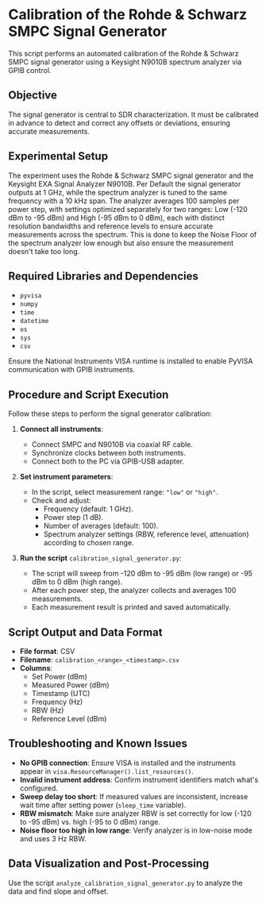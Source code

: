 # Calibration of the Rohde & Schwarz SMPC Signal Generator

This script performs an automated calibration of the Rohde & Schwarz SMPC signal generator using a Keysight N9010B spectrum analyzer via GPIB control.

## Objective
The signal generator is central to SDR characterization. It must be calibrated in advance to detect and correct any offsets or deviations, ensuring accurate measurements.

## Experimental Setup
The experiment uses the Rohde & Schwarz SMPC signal generator and the Keysight EXA Signal Analyzer N9010B.  Per Default the signal generator outputs at 1 GHz, while the spectrum analyzer is tuned to the same frequency with a 10 kHz span. The analyzer averages 100 samples per power step, with settings optimized separately for two ranges: Low (-120 dBm to -95 dBm) and High (-95 dBm to 0 dBm), each with distinct resolution bandwidths and reference levels to ensure accurate measurements across the spectrum. This is done to keep the Noise Floor of the spectrum analyzer low enough but also ensure the measurement doesn't take too long. 

## Required Libraries and Dependencies
- `pyvisa`
- `numpy`
- `time`
- `datetime`
- `os`
- `sys`
- `csv`

Ensure the National Instruments VISA runtime is installed to enable PyVISA communication with GPIB instruments.

## Procedure and Script Execution
Follow these steps to perform the signal generator calibration:

1. **Connect all instruments**:
   - Connect SMPC and N9010B via coaxial RF cable.
   - Synchronize clocks between both instruments.
   - Connect both to the PC via GPIB-USB adapter.

2. **Set instrument parameters**:
   - In the script, select measurement range: `"low"` or `"high"`.
   - Check and adjust:
     - Frequency (default: 1 GHz).
     - Power step (1 dB).
     - Number of averages (default: 100).
     - Spectrum analyzer settings (RBW, reference level, attenuation) according to chosen range.

3. **Run the script** `calibration_signal_generator.py`:
   - The script will sweep from -120 dBm to -95 dBm (low range) or -95 dBm to 0 dBm (high range).
   - After each power step, the analyzer collects and averages 100 measurements.
   - Each measurement result is printed and saved automatically.


## Script Output and Data Format
- **File format**: CSV
- **Filename**: `calibration_<range>_<timestamp>.csv`
- **Columns**:
  - Set Power (dBm)
  - Measured Power (dBm)
  - Timestamp (UTC)
  - Frequency (Hz)
  - RBW (Hz)
  - Reference Level (dBm)

## Troubleshooting and Known Issues
- **No GPIB connection**: Ensure VISA is installed and the instruments appear in `visa.ResourceManager().list_resources()`.
- **Invalid instrument address**: Confirm instrument identifiers match what's configured.
- **Sweep delay too short**: If measured values are inconsistent, increase wait time after setting power (`sleep_time` variable).
- **RBW mismatch**: Make sure analyzer RBW is set correctly for low (-120 to -95 dBm) vs. high (-95 to 0 dBm) range.
- **Noise floor too high in low range**: Verify analyzer is in low-noise mode and uses 3 Hz RBW.

## Data Visualization and Post-Processing
Use the script `analyze_calibration_signal_generator.py` to analyze the data and find slope and offset.
